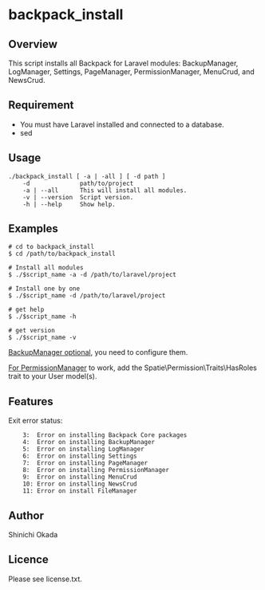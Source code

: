 # backpack_install

## Overview

This script installs all Backpack for Laravel modules:
BackupManager, LogManager, Settings, PageManager, PermissionManager, MenuCrud, and NewsCrud.

## Requirement

- You must have Laravel installed and connected to a database.
- sed

## Usage

```terminal
./backpack_install [ -a | -all ] [ -d path ]
    -d              path/to/project
    -a | --all      This will install all modules.
    -v | --version  Script version.
    -h | --help     Show help.
```

## Examples

```terminal
# cd to backpack_install
$ cd /path/to/backpack_install

# Install all modules
$ ./$script_name -a -d /path/to/laravel/project

# Install one by one
$ ./$script_name -d /path/to/laravel/project

# get help
$ ./$script_name -h

# get version
$ ./$script_name -v

```

[BackupManager optional](https://github.com/Laravel-Backpack/BackupManager#install), you need to configure them.

[For PermissionManager](https://github.com/Laravel-Backpack/PermissionManager#install) to work, add the Spatie\Permission\Traits\HasRoles trait to your User model(s).

## Features

Exit error status:

```
    3:  Error on installing Backpack Core packages
    4:  Error on installing BackupManager
    5:  Error on installing LogManager
    6:  Error on installing Settings
    7:  Error on installing PageManager
    8:  Error on installing PermissionManager
    9:  Error on installing MenuCrud
    10: Error on installing NewsCrud
    11: Error on install FileManager
```

## Author

Shinichi Okada

## Licence

Please see license.txt.
